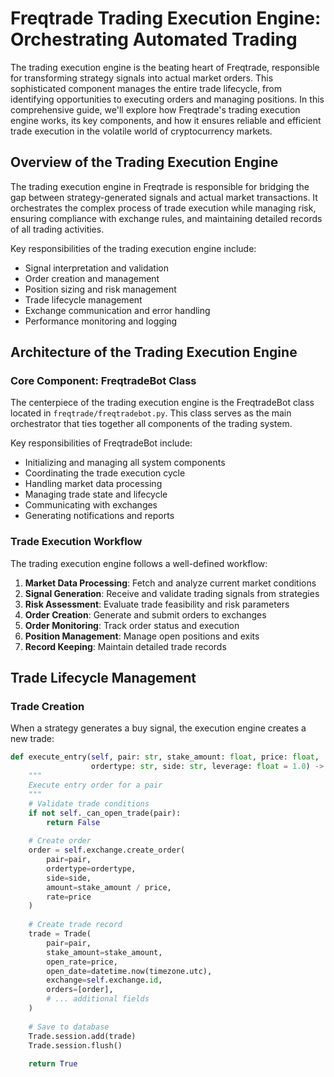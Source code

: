 # Freqtrade Trading Execution Engine: Orchestrating Automated Trading

The trading execution engine is the beating heart of Freqtrade, responsible for transforming strategy signals into actual market orders. This sophisticated component manages the entire trade lifecycle, from identifying opportunities to executing orders and managing positions. In this comprehensive guide, we'll explore how Freqtrade's trading execution engine works, its key components, and how it ensures reliable and efficient trade execution in the volatile world of cryptocurrency markets.

## Overview of the Trading Execution Engine

The trading execution engine in Freqtrade is responsible for bridging the gap between strategy-generated signals and actual market transactions. It orchestrates the complex process of trade execution while managing risk, ensuring compliance with exchange rules, and maintaining detailed records of all trading activities.

Key responsibilities of the trading execution engine include:
- Signal interpretation and validation
- Order creation and management
- Position sizing and risk management
- Trade lifecycle management
- Exchange communication and error handling
- Performance monitoring and logging

## Architecture of the Trading Execution Engine

### Core Component: FreqtradeBot Class

The centerpiece of the trading execution engine is the FreqtradeBot class located in `freqtrade/freqtradebot.py`. This class serves as the main orchestrator that ties together all components of the trading system.

Key responsibilities of FreqtradeBot include:
- Initializing and managing all system components
- Coordinating the trade execution cycle
- Handling market data processing
- Managing trade state and lifecycle
- Communicating with exchanges
- Generating notifications and reports

### Trade Execution Workflow

The trading execution engine follows a well-defined workflow:

1. **Market Data Processing**: Fetch and analyze current market conditions
2. **Signal Generation**: Receive and validate trading signals from strategies
3. **Risk Assessment**: Evaluate trade feasibility and risk parameters
4. **Order Creation**: Generate and submit orders to exchanges
5. **Order Monitoring**: Track order status and execution
6. **Position Management**: Manage open positions and exits
7. **Record Keeping**: Maintain detailed trade records

## Trade Lifecycle Management

### Trade Creation

When a strategy generates a buy signal, the execution engine creates a new trade:

```python
def execute_entry(self, pair: str, stake_amount: float, price: float, 
                  ordertype: str, side: str, leverage: float = 1.0) -> bool:
    """
    Execute entry order for a pair
    """
    # Validate trade conditions
    if not self._can_open_trade(pair):
        return False
    
    # Create order
    order = self.exchange.create_order(
        pair=pair,
        ordertype=ordertype,
        side=side,
        amount=stake_amount / price,
        rate=price
    )
    
    # Create trade record
    trade = Trade(
        pair=pair,
        stake_amount=stake_amount,
        open_rate=price,
        open_date=datetime.now(timezone.utc),
        exchange=self.exchange.id,
        orders=[order],
        # ... additional fields
    )
    
    # Save to database
    Trade.session.add(trade)
    Trade.session.flush()
    
    return True
```

